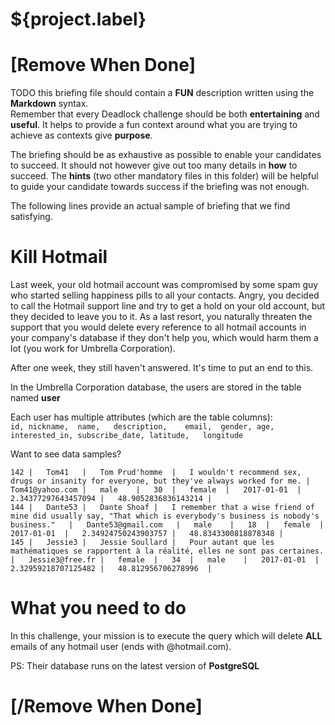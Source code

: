 # ${project.label}

# [Remove When Done]
TODO this briefing file should contain a **FUN** description written using the **Markdown** syntax.  
Remember that every Deadlock challenge should be both **entertaining** and **useful**. It helps to provide a fun context around what you are trying to achieve as contexts give **purpose**.

The briefing should be as exhaustive as possible to enable your candidates to succeed. It should not however give out too many details in **how** to succeed. The **hints** (two other mandatory files in this folder) will be helpful to guide your candidate towards success if the briefing was not enough.

The following lines provide an actual sample of briefing that we find satisfying.


# Kill Hotmail

Last week, your old hotmail account was compromised by some spam guy who started selling happiness pills to all your contacts.
Angry, you decided to call the Hotmail support line and try to get a hold on your old account, but they decided to leave you to it. As a last resort, you naturally threaten the support that you would delete every reference to all hotmail accounts in your company's database if they don't help you, which would harm them a lot (you work for Umbrella Corporation).

After one week, they still haven't answered. It's time to put an end to this.

In the Umbrella Corporation database, the users are stored in the table named **user**

Each user has multiple attributes (which are the table columns):  
`id, nickname,	name,	description,	email,	gender,	age, interested_in,	subscribe_date,	latitude,	longitude`

Want to see data samples?
```
142	|	Tom41	|	Tom Prud'homme	|	I wouldn't recommend sex, drugs or insanity for everyone, but they've always worked for me.	|	Tom41@yahoo.com	|	male	|	30	|	female	|	2017-01-01	|	2.34377297643457094	|	48.9052836836143214	|
144	|	Dante53	|	Dante Shoaf	|	I remember that a wise friend of mine did usually say, "That which is everybody's business is nobody's business."	|	Dante53@gmail.com	|	male	|	18	|	female	|	2017-01-01	|	2.34924750243903757	|	48.8343300818878348	|
145	|	Jessie3	|	Jessie Soullard	|	Pour autant que les mathématiques se rapportent à la réalité, elles ne sont pas certaines.	|	Jessie3@free.fr	|	female	|	34	|	male	|	2017-01-01	|	2.32959218707125482	|	48.812956706278996	|
```

# What you need to do

In this challenge, your mission is to execute the query which will delete **ALL** emails of any hotmail user (ends with @hotmail.com).

PS: Their database runs on the latest version of **PostgreSQL**

# [/Remove When Done]
